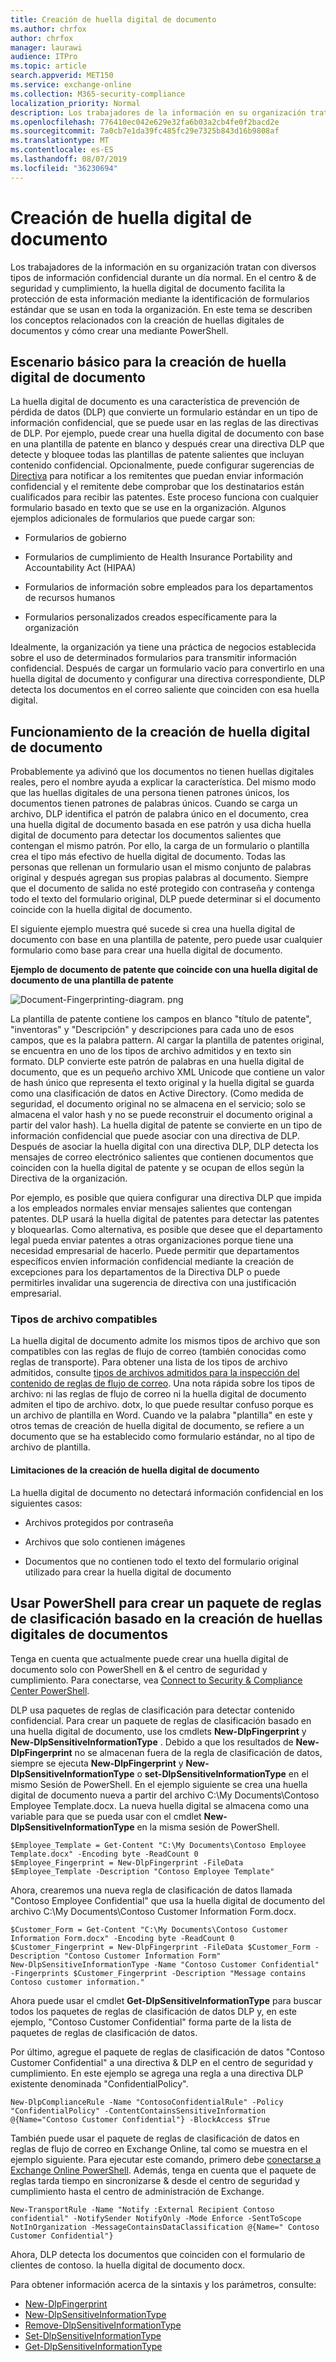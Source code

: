 ```yaml
---
title: Creación de huella digital de documento
ms.author: chrfox
author: chrfox
manager: laurawi
audience: ITPro
ms.topic: article
search.appverid: MET150
ms.service: exchange-online
ms.collection: M365-security-compliance
localization_priority: Normal
description: Los trabajadores de la información en su organización tratan con diversos tipos de información confidencial durante un día normal. La creación de huella digital de documento facilita la protección de esta información al identificar los formularios estándar que se usan en toda la organización. En este tema se describen los conceptos relacionados con la creación de huellas digitales de documentos y cómo crear una mediante PowerShell.
ms.openlocfilehash: 776410ec042e629e32fa6b03a2cb4fe0f2bacd2e
ms.sourcegitcommit: 7a0cb7e1da39fc485fc29e7325b843d16b9808af
ms.translationtype: MT
ms.contentlocale: es-ES
ms.lasthandoff: 08/07/2019
ms.locfileid: "36230694"
---
```

# <a name="document-fingerprinting"></a>Creación de huella digital de documento

Los trabajadores de la información en su organización tratan con diversos tipos de información confidencial durante un día normal. En el centro &amp; de seguridad y cumplimiento, la huella digital de documento facilita la protección de esta información mediante la identificación de formularios estándar que se usan en toda la organización. En este tema se describen los conceptos relacionados con la creación de huellas digitales de documentos y cómo crear una mediante PowerShell.
  
## <a name="basic-scenario-for-document-fingerprinting"></a>Escenario básico para la creación de huella digital de documento

La huella digital de documento es una característica de prevención de pérdida de datos (DLP) que convierte un formulario estándar en un tipo de información confidencial, que se puede usar en las reglas de las directivas de DLP. Por ejemplo, puede crear una huella digital de documento con base en una plantilla de patente en blanco y después crear una directiva DLP que detecte y bloquee todas las plantillas de patente salientes que incluyan contenido confidencial. Opcionalmente, puede configurar sugerencias de [Directiva](use-notifications-and-policy-tips.md) para notificar a los remitentes que puedan enviar información confidencial y el remitente debe comprobar que los destinatarios están cualificados para recibir las patentes. Este proceso funciona con cualquier formulario basado en texto que se use en la organización. Algunos ejemplos adicionales de formularios que puede cargar son: 
  
- Formularios de gobierno
    
- Formularios de cumplimiento de Health Insurance Portability and Accountability Act (HIPAA)
    
- Formularios de información sobre empleados para los departamentos de recursos humanos
    
- Formularios personalizados creados específicamente para la organización
    
Idealmente, la organización ya tiene una práctica de negocios establecida sobre el uso de determinados formularios para transmitir información confidencial. Después de cargar un formulario vacío para convertirlo en una huella digital de documento y configurar una directiva correspondiente, DLP detecta los documentos en el correo saliente que coinciden con esa huella digital.
  
## <a name="how-document-fingerprinting-works"></a>Funcionamiento de la creación de huella digital de documento

Probablemente ya adivinó que los documentos no tienen huellas digitales reales, pero el nombre ayuda a explicar la característica. Del mismo modo que las huellas digitales de una persona tienen patrones únicos, los documentos tienen patrones de palabras únicos. Cuando se carga un archivo, DLP identifica el patrón de palabra único en el documento, crea una huella digital de documento basada en ese patrón y usa dicha huella digital de documento para detectar los documentos salientes que contengan el mismo patrón. Por ello, la carga de un formulario o plantilla crea el tipo más efectivo de huella digital de documento. Todas las personas que rellenan un formulario usan el mismo conjunto de palabras original y después agregan sus propias palabras al documento. Siempre que el documento de salida no esté protegido con contraseña y contenga todo el texto del formulario original, DLP puede determinar si el documento coincide con la huella digital de documento.
  
El siguiente ejemplo muestra qué sucede si crea una huella digital de documento con base en una plantilla de patente, pero puede usar cualquier formulario como base para crear una huella digital de documento.
  
**Ejemplo de documento de patente que coincide con una huella digital de documento de una plantilla de patente**

![Document-Fingerprinting-diagram. png](media/Document-Fingerprinting-diagram.png)
  
La plantilla de patente contiene los campos en blanco "título de patente", "inventoras" y "Descripción" y descripciones para cada uno de esos campos, que es la palabra pattern. Al cargar la plantilla de patentes original, se encuentra en uno de los tipos de archivo admitidos y en texto sin formato. DLP convierte este patrón de palabras en una huella digital de documento, que es un pequeño archivo XML Unicode que contiene un valor de hash único que representa el texto original y la huella digital se guarda como una clasificación de datos en Active Directory. (Como medida de seguridad, el documento original no se almacena en el servicio; solo se almacena el valor hash y no se puede reconstruir el documento original a partir del valor hash). La huella digital de patente se convierte en un tipo de información confidencial que puede asociar con una directiva de DLP. Después de asociar la huella digital con una directiva DLP, DLP detecta los mensajes de correo electrónico salientes que contienen documentos que coinciden con la huella digital de patente y se ocupan de ellos según la Directiva de la organización. 

Por ejemplo, es posible que quiera configurar una directiva DLP que impida a los empleados normales enviar mensajes salientes que contengan patentes. DLP usará la huella digital de patentes para detectar las patentes y bloquearlas. Como alternativa, es posible que desee que el departamento legal pueda enviar patentes a otras organizaciones porque tiene una necesidad empresarial de hacerlo. Puede permitir que departamentos específicos envíen información confidencial mediante la creación de excepciones para los departamentos de la Directiva DLP o puede permitirles invalidar una sugerencia de directiva con una justificación empresarial.
  
### <a name="supported-file-types"></a>Tipos de archivo compatibles

La huella digital de documento admite los mismos tipos de archivo que son compatibles con las reglas de flujo de correo (también conocidas como reglas de transporte). Para obtener una lista de los tipos de archivo admitidos, consulte [tipos de archivos admitidos para la inspección del contenido de reglas de flujo de correo](https://docs.microsoft.com/en-us/exchange/security-and-compliance/mail-flow-rules/inspect-message-attachments#supported-file-types-for-mail-flow-rule-content-inspection). Una nota rápida sobre los tipos de archivo: ni las reglas de flujo de correo ni la huella digital de documento admiten el tipo de archivo. dotx, lo que puede resultar confuso porque es un archivo de plantilla en Word. Cuando ve la palabra "plantilla" en este y otros temas de creación de huella digital de documento, se refiere a un documento que se ha establecido como formulario estándar, no al tipo de archivo de plantilla.
  
#### <a name="limitations-of-document-fingerprinting"></a>Limitaciones de la creación de huella digital de documento

La huella digital de documento no detectará información confidencial en los siguientes casos:
  
- Archivos protegidos por contraseña
    
- Archivos que solo contienen imágenes
    
- Documentos que no contienen todo el texto del formulario original utilizado para crear la huella digital de documento
    
## <a name="use-powershell-to-create-a-classification-rule-package-based-on-document-fingerprinting"></a>Usar PowerShell para crear un paquete de reglas de clasificación basado en la creación de huellas digitales de documentos

Tenga en cuenta que actualmente puede crear una huella digital de documento solo con PowerShell en &amp; el centro de seguridad y cumplimiento. Para conectarse, vea [Connect to Security & Compliance Center PowerShell](https://docs.microsoft.com/en-us/powershell/exchange/office-365-scc/connect-to-scc-powershell/connect-to-scc-powershell).

DLP usa paquetes de reglas de clasificación para detectar contenido confidencial. Para crear un paquete de reglas de clasificación basado en una huella digital de documento, use los cmdlets **New-DlpFingerprint** y **New-DlpSensitiveInformationType** . Debido a que los resultados de **New-DlpFingerprint** no se almacenan fuera de la regla de clasificación de datos, siempre se ejecuta **New-DlpFingerprint** y **New-DlpSensitiveInformationType** o **set-DlpSensitiveInformationType** en el mismo Sesión de PowerShell. En el ejemplo siguiente se crea una huella digital de documento nueva a partir del archivo C:\My Documents\Contoso Employee Template.docx. La nueva huella digital se almacena como una variable para que se pueda usar con el cmdlet **New-DlpSensitiveInformationType** en la misma sesión de PowerShell. 
  
```
$Employee_Template = Get-Content "C:\My Documents\Contoso Employee Template.docx" -Encoding byte -ReadCount 0
$Employee_Fingerprint = New-DlpFingerprint -FileData $Employee_Template -Description "Contoso Employee Template"
```

Ahora, crearemos una nueva regla de clasificación de datos llamada "Contoso Employee Confidential" que usa la huella digital de documento del archivo C:\My Documents\Contoso Customer Information Form.docx.
  
```
$Customer_Form = Get-Content "C:\My Documents\Contoso Customer Information Form.docx" -Encoding byte -ReadCount 0
$Customer_Fingerprint = New-DlpFingerprint -FileData $Customer_Form -Description "Contoso Customer Information Form"
New-DlpSensitiveInformationType -Name "Contoso Customer Confidential" -Fingerprints $Customer_Fingerprint -Description "Message contains Contoso customer information." 
```

Ahora puede usar el cmdlet **Get-DlpSensitiveInformationType** para buscar todos los paquetes de reglas de clasificación de datos DLP y, en este ejemplo, "Contoso Customer Confidential" forma parte de la lista de paquetes de reglas de clasificación de datos. 
  
Por último, agregue el paquete de reglas de clasificación de datos "Contoso Customer Confidential" a una directiva &amp; DLP en el centro de seguridad y cumplimiento. En este ejemplo se agrega una regla a una directiva DLP existente denominada "ConfidentialPolicy".

```
New-DlpComplianceRule -Name "ContosoConfidentialRule" -Policy "ConfidentialPolicy" -ContentContainsSensitiveInformation @{Name="Contoso Customer Confidential"} -BlockAccess $True
```

También puede usar el paquete de reglas de clasificación de datos en reglas de flujo de correo en Exchange Online, tal como se muestra en el ejemplo siguiente. Para ejecutar este comando, primero debe [conectarse a Exchange Online PowerShell](https://docs.microsoft.com/en-us/powershell/exchange/exchange-online/connect-to-exchange-online-powershell/connect-to-exchange-online-powershell). Además, tenga en cuenta que el paquete de reglas tarda tiempo en sincronizarse &amp; desde el centro de seguridad y cumplimiento hasta el centro de administración de Exchange.
  
```
New-TransportRule -Name "Notify :External Recipient Contoso confidential" -NotifySender NotifyOnly -Mode Enforce -SentToScope NotInOrganization -MessageContainsDataClassification @{Name=" Contoso Customer Confidential"}

```

Ahora, DLP detecta los documentos que coinciden con el formulario de clientes de contoso. la huella digital de documento docx.
  
Para obtener información acerca de la sintaxis y los parámetros, consulte:

- [New-DlpFingerprint](https://docs.microsoft.com/powershell/module/exchange/policy-and-compliance-dlp/New-DlpFingerprint)
- [New-DlpSensitiveInformationType](https://docs.microsoft.com/powershell/module/exchange/policy-and-compliance-dlp/New-DlpSensitiveInformationType)
- [Remove-DlpSensitiveInformationType](https://docs.microsoft.com/powershell/module/exchange/policy-and-compliance-dlp/Remove-DlpSensitiveInformationType)
- [Set-DlpSensitiveInformationType](https://docs.microsoft.com/powershell/module/exchange/policy-and-compliance-dlp/Set-DlpSensitiveInformationType)
- [Get-DlpSensitiveInformationType](https://docs.microsoft.com/powershell/module/exchange/policy-and-compliance-dlp/Get-DlpSensitiveInformationType)
